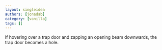 ```yaml
---
layout: singleidea
authors: [jonadab]
category: [vanilla]
tags: []
---
```

If hovering over a trap door and zapping an opening beam downwards, the trap door becomes a hole.
